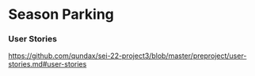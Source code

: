 # Season Parking

### User Stories

https://github.com/qundax/sei-22-project3/blob/master/preproject/user-stories.md#user-stories
